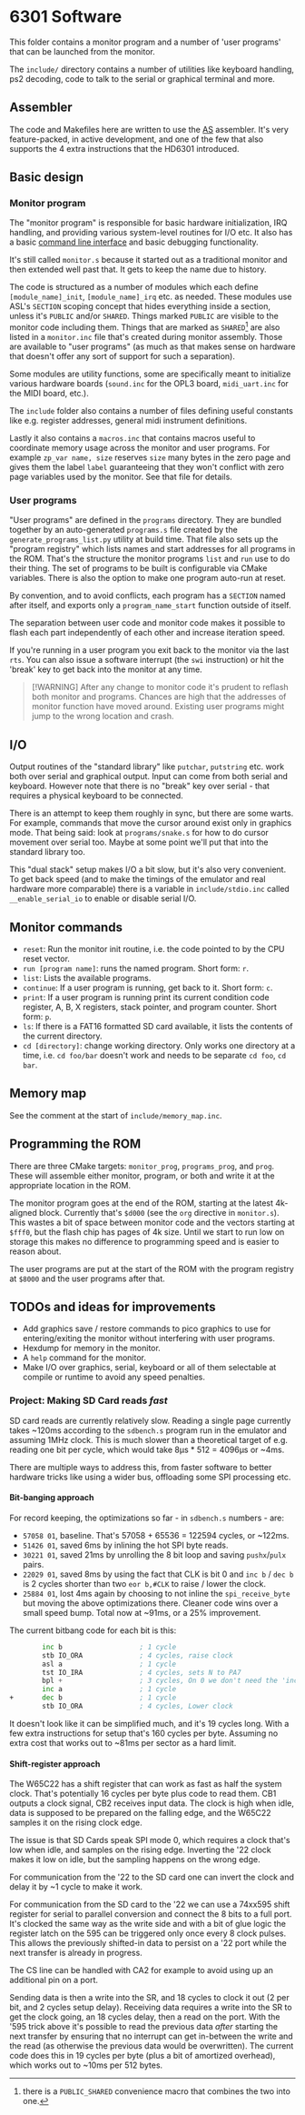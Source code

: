 # 6301 Software

This folder contains a monitor program and a number of 'user programs' that can
be launched from the monitor.

The `include/` directory contains a number of utilities like keyboard handling,
ps2 decoding, code to talk to the serial or graphical terminal and more.

## Assembler

The code and Makefiles here are written to use the
[AS](http://john.ccac.rwth-aachen.de:8000/as/) assembler. It's very
feature-packed, in active development, and one of the few that also supports the
4 extra instructions that the HD6301 introduced.

## Basic design

### Monitor program

The "monitor program" is responsible for basic hardware initialization, IRQ
handling, and providing various system-level routines for I/O etc. It also has
a basic [command line interface](#monitor-commands) and basic debugging functionality.

It's still called `monitor.s` because it started out as a traditional monitor
and then extended well past that. It gets to keep the name due to history.

The code is structured as a number of modules which each define
`[module_name]_init`, `[module_name]_irq` etc. as needed. These modules use
ASL's `SECTION` scoping concept that hides everything inside a section, unless
it's `PUBLIC` and/or `SHARED`. Things marked `PUBLIC` are visible to the monitor
code including them. Things that are marked as `SHARED`[^1] are also listed in a
`monitor.inc` file that's created during monitor assembly. Those are available
to "user programs" (as much as that makes sense on hardware that doesn't offer
any sort of support for such a separation).

Some modules are utility functions, some are specifically meant to initialize
various hardware boards (`sound.inc` for the OPL3 board, `midi_uart.inc` for the
MIDI board, etc.).

The `include` folder also contains a number of files defining useful constants
like e.g. register addresses, general midi instrument definitions.

Lastly it also contains a `macros.inc` that contains macros useful to coordinate
memory usage across the monitor and user programs. For example `zp_var name,
size` reserves `size` many bytes in the zero page and gives them the label
`label` guaranteeing that they won't conflict with zero page variables used by
the monitor. See that file for details.

[^1]: there is a `PUBLIC_SHARED` convenience macro that combines the two into
  one.

### User programs

"User programs" are defined in the `programs` directory. They are bundled
together by an auto-generated `programs.s` file created by the
`generate_programs_list.py` utility at build time. That file also sets up the
"program registry" which lists names and start addresses for all programs in the
ROM. That's the structure the monitor programs `list` and `run` use to do their
thing. The set of programs to be built is configurable via CMake variables.
There is also the option to make one program auto-run at reset.

By convention, and to avoid conflicts, each program has a `SECTION` named after
itself, and exports only a `program_name_start` function outside of itself.

The separation between user code and monitor code makes it possible to flash
each part independently of each other and increase iteration speed.

If you're running in a user program you exit back to the monitor via the last
`rts`. You can also issue a software interrupt (the `swi` instruction) or hit
the 'break' key to get back into the monitor at any time.

> [!WARNING] After any change to monitor code it's prudent to reflash both
> monitor and programs. Chances are high that the addresses of monitor function
> have moved around. Existing user programs might jump to the wrong location and
> crash.

## I/O

Output routines of the "standard library" like `putchar`, `putstring` etc. work
both over serial and graphical output. Input can come from both serial and
keyboard. However note that there is no "break" key over serial - that requires
a physical keyboard to be connected.

There is an attempt to keep them roughly in sync, but there are some warts. For
example, commands that move the cursor around exist only in graphics mode. That
being said: look at `programs/snake.s` for how to do cursor movement over serial
too. Maybe at some point we'll put that into the standard library too.

This "dual stack" setup makes I/O a bit slow, but it's also very convenient. To
get back speed (and to make the timings of the emulator and real hardware more
comparable) there is a variable in `include/stdio.inc` called
`__enable_serial_io` to enable or disable serial I/O.

## Monitor commands

- `reset`: Run the monitor init routine, i.e. the code pointed to by the CPU
  reset vector.
- `run [program name]`: runs the named program. Short form: `r`.
- `list`: Lists the available programs.
- `continue`: If a user program is running, get back to it. Short form: `c`.
- `print`: If a user program is running print its current condition code
   register, A, B, X registers, stack pointer, and program counter. Short form: `p`.
- `ls`: If there is a FAT16 formatted SD card available, it lists the contents
  of the current directory.
- `cd [directory]`: change working directory. Only works one directory at a
  time, i.e. `cd foo/bar` doesn't work and needs to be separate `cd foo`, `cd
  bar`.

## Memory map

See the comment at the start of `include/memory_map.inc`.

## Programming the ROM

There are three CMake targets: `monitor_prog`, `programs_prog`, and `prog`.
These will assemble either monitor, program, or both and write it at the
appropriate location in the ROM.

The monitor program goes at the end of the ROM, starting at the latest
4k-aligned block. Currently that's `$d000` (see the `org` directive in
`monitor.s`). This wastes a bit of space between monitor code and the vectors
starting at `$fff0`, but the flash chip has pages of 4k size. Until we start to
run low on storage this makes no difference to programming speed and is easier
to reason about.

The user programs are put at the start of the ROM with the program registry at
`$8000` and the user programs after that.

## TODOs and ideas for improvements

- Add graphics save / restore commands to pico graphics to use for
   entering/exiting the monitor without interfering with user programs.
- Hexdump for memory in the monitor.
- A `help` command for the monitor.
- Make I/O over graphics, serial, keyboard or all of them selectable at compile
  or runtime to avoid any speed penalties.

### Project: Making SD Card reads *fast*

SD card reads are currently relatively slow. Reading a single page currently
takes ~120ms according to the `sdbench.s` program run in the emulator and
assuming 1MHz clock. This is much slower than a theoretical target of
e.g. reading one bit per cycle, which would take 8µs * 512 = 4096µs or ~4ms.

There are multiple ways to address this, from faster software to better hardware
tricks like using a wider bus, offloading some SPI processing etc.

#### Bit-banging approach

For record keeping, the optimizations so far - in `sdbench.s` numbers - are:

- `57058 01`, baseline. That's 57058 + 65536 = 122594 cycles, or ~122ms.
- `51426 01`, saved 6ms by inlining the hot SPI byte reads.
- `30221 01`, saved 21ms by unrolling the 8 bit loop and saving `pushx`/`pulx`
  pairs.
- `22029 01`, saved 8ms by using the fact that CLK is bit 0 and `inc b` / `dec
  b` is 2 cycles shorter than two `eor b,#CLK` to raise / lower the clock.
- `25884 01`, lost 4ms again by choosing to not inline the `spi_receive_byte`
  but moving the above optimizations there. Cleaner code wins over a small speed
  bump. Total now at ~91ms, or a 25% improvement.

The current bitbang code for each bit is this:

```asm
        inc b                   ; 1 cycle
        stb IO_ORA              ; 4 cycles, raise clock
        asl a                   ; 1 cycle
        tst IO_IRA              ; 4 cycles, sets N to PA7
        bpl +                   ; 3 cycles, On 0 we don't need the 'inc a'
        inc a                   ; 1 cycle
+       dec b                   ; 1 cycle
        stb IO_ORA              ; 4 cycles, Lower clock
```

It doesn't look like it can be simplified much, and it's 19 cycles long. With a
few extra instructions for setup that's 160 cycles per byte. Assuming no extra
cost that works out to ~81ms per sector as a hard limit.

#### Shift-register approach

The W65C22 has a shift register that can work as fast as half the system
clock. That's potentially 16 cycles per byte plus code to read them. CB1 outputs
a clock signal, CB2 receives input data. The clock is high when idle, data is
supposed to be prepared on the falling edge, and the W65C22 samples it on the
rising clock edge.

The issue is that SD Cards speak SPI mode 0, which requires a clock that's low
when idle, and samples on the rising edge. Inverting the '22 clock makes it low
on idle, but the sampling happens on the wrong edge.

For communication from the '22 to the SD card one can invert the clock and delay
it by ~1 cycle to make it work.

For communication from the SD card to the '22 we can use a 74xx595 shift
register for serial to parallel conversion and connect the 8 bits to a full
port. It's clocked the same way as the write side and with a bit of glue logic
the register latch on the 595 can be triggered only once every 8 clock pulses.
This allows the previously shifted-in data to persist on a '22 port while the
next transfer is already in progress.

The CS line can be handled with CA2 for example to avoid using up an additional
pin on a port.

Sending data is then a write into the SR, and 18 cycles to clock it out (2 per
bit, and 2 cycles setup delay). Receiving data requires a write into the SR to
get the clock going, an 18 cycles delay, then a read on the port. With the '595
trick above it's possible to read the previous data *after* starting the next
transfer by ensuring that no interrupt can get in-between the write and the read
(as otherwise the previous data would be overwritten). The current code does
this in 19 cycles per byte (plus a bit of amortized overhead), which works out
to ~10ms per 512 bytes.
